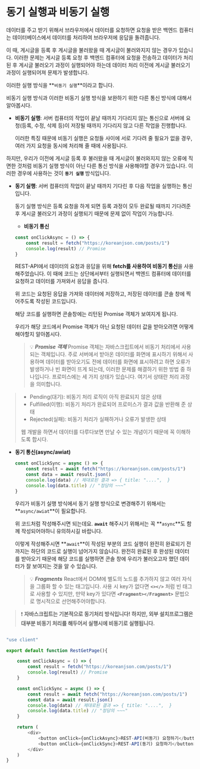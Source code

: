 # 동기 실행과 비동기 실행

데이터를 주고 받기 위해서 브라우저에서 데이터를 요청하면 요청을 받은 백엔드 컴퓨터는 데이터베이스에서 데이터를 처리하여 브라우저에 응답을 돌려줍니다.

이 때, 게시글을 등록 후 게시글을 불러왔을 때 게시글이 불러와지지 않는 경우가 있습니다. 이러한 문제는 게시글  등록 요청 후 백엔드 컴퓨터에 요청을 전송하고 데이터가 처리된 후 게시글 불러오기 과정이 실행되어야 하는데 데이터 처리 이전에 게시글 불러오기 과정이 실행되어져 문제가 발생합니다.

이러한 실행 방식을 **`비동기 실행`**이라고 합니다. 

비동기 실행 방식과 이러한 비동기 실행 방식을 보완하기 위한 다른 통신 방식에 대해서 알아봅시다.

- **비동기 실행**: 서버 컴퓨터의 작업이 끝날 때까지 기다리지 않는 통신으로 서버에 요청(등록, 수정, 삭제 등)이 저장될 때까지 기다리지 않고 다른 작업을 진행합니다.
    
    이러한 특징 때문에 비동기 실행은 요청들 사이에 서로 기다려 줄 필요가 없을 경우, 여러 가지 요청을 동시에 처리해 줄 때에 사용됩니다.
    

하지만, 우리가 이전에 게시글 등록 후 불러왔을 때 게시글이 불러와지지 않는 오류에 직면한 것처럼 비동기 실행 방식이 아닌 다른 통신 방식을 사용해야할 경우가 있습니다. 이러한 경우에 사용하는 것이 **`동기 실행`** 방식입니다.

- **동기 실행**: 서버 컴퓨터의 작업이 끝날 때까지 기다린 후 다음 작업을 실행하는 통신입니다.
    
    동기 실행 방식은 등록 요청을 하게 되면 등록 과정이 모두 완료될 때까지 기다려준 후 게시글 불러오기 과정이 실행되기 때문에 문제 없이 작업이 가능합니다.


    - **비동기 통신**
    
    ```jsx
    const onClickAsync = () => {
    	const result = fetch("https://koreanjson.com/posts/1")
    	console.log(result) // Promise
    }
    ```
    
    REST-API에서 데이터의 요청과 응답을 위해 **fetch를 사용하여 비동기 통신**을 사용해주었습니다. 이 때에 코드는 상단에서부터 실행되면서 백엔드 컴퓨터에 데이터를 요청하고 데이터를 가져와서 응답을 줍니다.
    
    위 코드는 요청된 응답을 가져와 데이터에 저장하고, 저장된 데이터를 콘솔 창에 찍어주도록 작성된 코드입니다.
    
    해당 코드를 실행하면 콘솔창에는 리턴된 Promise 객체가 보여지게 됩니다.
    
    우리가 해당 코드에서 Promise 객체가 아닌 요청된 데이터 값을 받아오려면 어떻게 해야할지 알아봅시다.


    > 💡 ***Promise 객체***
Promise 객체는 자바스크립트에서 비동기 처리에서 사용되는 객체입니다. 주로 서버에서 받아온 데이터를 화면에 표시하기 위해서 사용하며 데이터를 받아오기도 전에 데이터를 화면에 표시하려고 하면 오류가 발생하거나 빈 화면이 뜨게 되는데, 이러한 문제를 해결하기 위한 방법 중 하나입니다.
프로미스에는 세 가지 상태가 있습니다. 여기서 상태란 처리 과정을 의미합니다.
> 
> - Pending(대기): 비동기 처리 로직이 아직 완료되지 않은 상태
> - Fulfilled(이행): 비동기 처리가 완료되어 프로미스가 결과 값을 반환해 준 상태
> - Rejected(실패): 비동기 처리가 실패하거나 오류가 발생한 상태
> 
> 웹 개발을 하면서 데이터를 다루다보면 만날 수 있는 개념이기 때문에 꼭 이해하도록 합시다.
>

- **동기 통신(async/awiat)**
    
    ```jsx
    const onClickSync = async () => {
    	const result = await fetch("https://koreanjson.com/posts/1")
    	const data = await result.json()
    	console.log(data) // 제대로된 결과 => { title: "....",  }
    	console.log(data.title) // "정당의 ~~~"
    }
    ```
    
    우리가 비동기 실행 방식에서 동기 실행 방식으로 변경해주기 위해서는 **`async/awiat`**이 필요합니다. 
    
    위 코드처럼 작성해주시면 되는데요. **`await`** 해주시기 위해서는 꼭 **`async`**도 함께 작성되어야하니 유의하시길 바랍니다.
    
    이렇게 작성해주시면 **`await`**이 작성된 부분의 코드 실행이 완전히 완료되기 전까지는 하단의 코드로 실행이 넘어가지 않습니다. 완전히 완료된 후 완성된 데이터를 받아오기 때문에 해당 코드를 실행하면 콘솔 창에 우리가 불러오고자 했던 데이터가 잘 보여지는 것을 알 수 있습니다.

    > 💡 ***Fragments***
React에서 DOM에 별도의 노드를 추가하지 않고 여러 자식을 그룹화 할 수 있는 태그입니다.
사용 시 key가 없다면 **`<></>`** 처럼 빈 태그로 사용할 수 있지만, 만약 key가 있다면 **`<Fragment></Fragment>`** 문법으로 명시적으로 선언해주어야합니다.
> 

> ❗️ **자바스크립트는 기본적으로 동기처리 방식입니다!
하지만, 외부 설치프로그램은 대부분 비동기 처리를 해두어서 실행시에 비동기로 실행됩니다.**
>

```typescript

"use client"

export default function RestGetPage(){

    const onClickAsync = () => {
        const result = fetch("https://koreanjson.com/posts/1")
        console.log(result) // Promise
    }

    const onClickSync = async () => {
        const result = await fetch("https://koreanjson.com/posts/1")
        const data = await result.json()
        console.log(data) // 제대로된 결과 => { title: "....",  }
        console.log(data.title) // "정당의 ~~~"
    }

    return (
        <div>
            <button onClick={onClickAsync}>REST-API(비동기) 요청하기</button>
            <button onClick={onClickSync}>REST-API(동기) 요청하기</button>
        </div>
    )
}
```